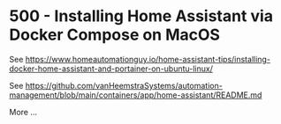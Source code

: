 # 500 - Installing Home Assistant via Docker Compose on MacOS

See https://www.homeautomationguy.io/home-assistant-tips/installing-docker-home-assistant-and-portainer-on-ubuntu-linux/

See https://github.com/vanHeemstraSystems/automation-management/blob/main/containers/app/home-assistant/README.md

More ...
